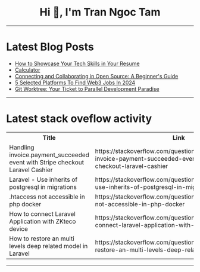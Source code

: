 <h1 align="center">Hi 👋, I'm Tran Ngoc Tam</h1>

---

# Latest Blog Posts 
<!-- BLOG-POST-LIST:START -->
- [How to Showcase Your Tech Skills in Your Resume](https://dev.to/nettreesolutions/how-to-showcase-your-tech-skills-in-your-resume-4jd0)
- [Calculator](https://dev.to/kritanshu/calculator-3019)
- [Connecting and Collaborating in Open Source: A Beginner&#39;s Guide](https://dev.to/dhruvabhat24/connecting-and-collaborating-in-open-source-a-beginners-guide-14bp)
- [5 Selected Platforms To Find Web3 Jobs In 2024](https://dev.to/web3mastery/5-selected-platforms-to-find-web3-jobs-in-2024-dmo)
- [Git Worktree: Your Ticket to Parallel Development Paradise](https://dev.to/meenachan101/git-worktree-your-ticket-to-parallel-development-paradise-3242)
<!-- BLOG-POST-LIST:END -->

---

# Latest stack oveflow activity
<table>
  <tr><th>Title</th><th>Link</th></tr>
  <!-- STACKOVERFLOW:START --><tr><td>Handling invoice.payment_succeeded event with Stripe checkout Laravel Cashier</td><td>https://stackoverflow.com/questions/78398077/handling-invoice-payment-succeeded-event-with-stripe-checkout-laravel-cashier</td></tr><tr><td>Laravel - Use inherits of postgresql in migrations</td><td>https://stackoverflow.com/questions/78398044/laravel-use-inherits-of-postgresql-in-migrations</td></tr><tr><td>.htaccess not accessible in php docker</td><td>https://stackoverflow.com/questions/78398034/htaccess-not-accessible-in-php-docker</td></tr><tr><td>How to connect Laravel Application with ZKteco device</td><td>https://stackoverflow.com/questions/78397879/how-to-connect-laravel-application-with-zkteco-device</td></tr><tr><td>How to restore an multi levels deep related model in Laravel</td><td>https://stackoverflow.com/questions/78397875/how-to-restore-an-multi-levels-deep-related-model-in-laravel</td></tr><!-- STACKOVERFLOW:END -->
</table>

---


